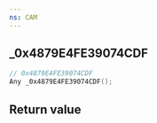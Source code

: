 ```yaml
---
ns: CAM
---
```

## _0x4879E4FE39074CDF

```c
// 0x4879E4FE39074CDF
Any _0x4879E4FE39074CDF();
```


## Return value
